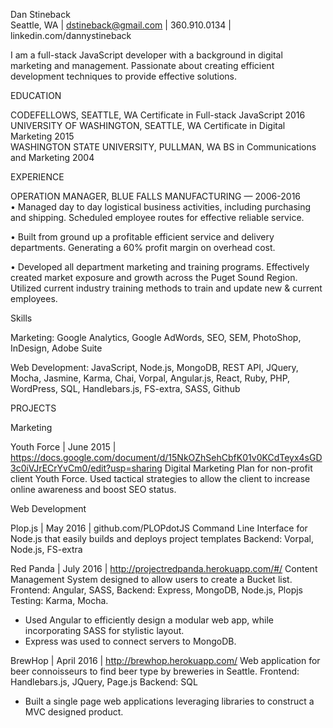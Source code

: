 Dan Stineback  
Seattle, WA | dstineback@gmail.com | 360.910.0134 | linkedin.com/dannystineback  

I am a full-stack JavaScript developer with a background in digital marketing and management. Passionate about creating efficient development techniques to provide effective solutions.    

EDUCATION  

CODEFELLOWS, SEATTLE, WA Certificate in Full-stack JavaScript 2016   
UNIVERSITY OF WASHINGTON, SEATTLE, WA Certificate in Digital Marketing 2015   
WASHINGTON STATE UNIVERSITY, PULLMAN, WA BS in Communications and Marketing 2004  

EXPERIENCE  

OPERATION MANAGER, BLUE FALLS MANUFACTURING — 2006-2016   
•		Managed day to day logistical business activities, including purchasing and shipping. Scheduled employee routes for effective reliable service.

•		Built from ground up a profitable efficient service and delivery departments. Generating a 60% profit margin on overhead cost.

•		Developed all department marketing and training programs. Effectively created market exposure and growth across the Puget Sound Region. Utilized current industry training methods to train and update new & current employees.  

Skills  

Marketing: Google Analytics, Google AdWords, SEO, SEM, PhotoShop, InDesign, Adobe Suite  

Web Development: JavaScript, Node.js, MongoDB, REST API, JQuery, Mocha, Jasmine, Karma, Chai, Vorpal, Angular.js, React, Ruby, PHP, WordPress, SQL, Handlebars.js, FS-extra, SASS, Github  

PROJECTS   

Marketing   

Youth Force | June 2015 | https://docs.google.com/document/d/15NkOZhSehCbfK01v0KCdTeyx4sGD3c0iVJrECrYvCm0/edit?usp=sharing
Digital Marketing Plan for non-profit client Youth Force. Used tactical strategies to allow the client to increase online awareness and boost SEO status.    

Web Development  

Plop.js | May 2016 | github.com/PLOPdotJS
Command Line Interface for Node.js that easily builds and deploys project templates
Backend: Vorpal, Node.js, FS-extra  

Red Panda | July 2016 | http://projectredpanda.herokuapp.com/#/
Content Management System designed to allow users to create a Bucket list.
Frontend: Angular, SASS,
Backend: Express, MongoDB, Node.js, Plopjs Testing: Karma, Mocha.
- Used Angular to efficiently design a modular web app, while incorporating SASS for stylistic layout.
- Express was used to connect servers to MongoDB.  

BrewHop | April 2016 | http://brewhop.herokuapp.com/
Web application for beer connoisseurs to find beer type by breweries in Seattle.
Frontend: Handlebars.js, JQuery, Page.js
Backend: SQL  
- Built a single page web applications leveraging libraries to construct a MVC designed product.  
